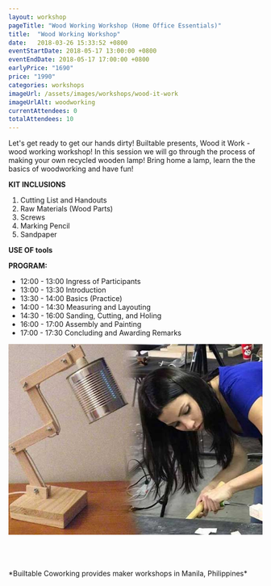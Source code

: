 ```yaml
---
layout: workshop
pageTitle: "Wood Working Workshop (Home Office Essentials)"
title:  "Wood Working Workshop"
date:   2018-03-26 15:33:52 +0800
eventStartDate: 2018-05-17 13:00:00 +0800
eventEndDate: 2018-05-17 17:00:00 +0800
earlyPrice: "1690"
price: "1990"
categories: workshops
imageUrl: /assets/images/workshops/wood-it-work
imageUrlAlt: woodworking
currentAttendees: 0
totalAttendees: 10
---
```

Let's get ready to get our hands dirty! Builtable presents, Wood it Work - wood working workshop! In this session we will go through the process of making your own recycled wooden lamp! Bring home a lamp, learn the the basics of woodworking and have fun!



**KIT INCLUSIONS**
1. Cutting List and Handouts
2. Raw Materials (Wood Parts)
3. Screws 
4. Marking Pencil
5. Sandpaper

**USE OF tools**

**PROGRAM:**

- 12:00 - 13:00 Ingress of Participants
- 13:00 - 13:30 Introduction
- 13:30 - 14:00 Basics (Practice)
- 14:00 - 14:30 Measuring and Layouting
- 14:30 - 16:00 Sanding, Cutting, and Holing
- 16:00 - 17:00 Assembly and Painting
- 17:00 - 17:30 Concluding and Awarding Remarks

![wooden lamp](/assets/images/workshops/wood-it-work/wooden-lamp.jpg "wooden lamp")

<br>
<br>
<br>
*Builtable Coworking provides maker workshops in Manila, Philippines* 